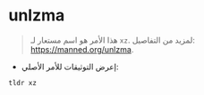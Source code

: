 # unlzma

> هذا الأمر هو اسم مستعار لـ `xz`.
> لمزيد من التفاصيل: <https://manned.org/unlzma>.

- إعرض التوثيقات للأمر الأصلي:

`tldr xz`
